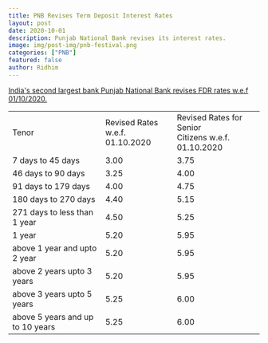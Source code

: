 ```yaml
---
title: PNB Revises Term Deposit Interest Rates
layout: post
date: 2020-10-01
description: Punjab National Bank revises its interest rates.
image: img/post-img/pnb-festival.png
categories: ["PNB"]
featured: false
author: Ridhim
---
```



    

<u>India's second largest bank Punjab National Bank revises FDR rates w.e.f 01/10/2020.</u>

<div>
<table class="flat-table">
<tbody>
<tr>
<td colspan="2">Tenor</td>
<td colspan="2">Revised Rates w.e.f. <br/>01.10.2020</td>
<td colspan="2">Revised Rates for Senior <br/>Citizens w.e.f. 01.10.2020</td>
</tr>
<tr>
<td colspan="2">7 days to 45 days</td>
<td colspan="2">3.00</td>
<td colspan="2">3.75</td>
</tr>
<tr>
<td colspan="2">46 days to 90 days</td>
<td colspan="2">3.25</td>
<td colspan="2">4.00</td>
</tr>
<tr>
<td colspan="2">91 days to 179 days</td>
<td colspan="2">4.00</td>
<td colspan="2">4.75</td>
</tr>
<tr>
<td colspan="2">180 days to 270 days</td>
<td colspan="2">4.40</td>
<td colspan="2">5.15</td>
</tr>
<tr>
<td colspan="2">271 days to less than 1 year</td>
<td colspan="2">4.50</td>
<td colspan="2">5.25</td>
</tr>
<tr>
<td colspan="2">1 year</td>
<td colspan="2">5.20</td>
<td colspan="2">5.95</td>
</tr>
<tr>
<td colspan="2">above 1 year and upto 2 year</td>
<td colspan="2">5.20</td>
<td colspan="2">5.95</td>
</tr>
<tr>
<td colspan="2">above 2 years upto 3 years</td>
<td colspan="2">5.20</td>
<td colspan="2">5.95</td>
</tr>
<tr>
<td colspan="2">above 3 years upto 5 years</td>
<td colspan="2">5.25</td>
<td colspan="2">6.00</td>
</tr>
<tr>
<td colspan="2">above 5 years and up to 10 years</td>
<td colspan="2">5.25</td>
<td colspan="2">6.00</td>
</tr>
</tbody>
</table>
 </div>
 
 
